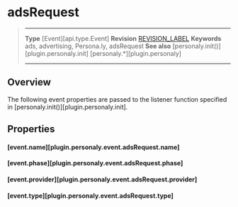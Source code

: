 # adsRequest

> --------------------- ------------------------------------------------------------------------------------------
> __Type__              [Event][api.type.Event]
> __Revision__          [REVISION_LABEL](REVISION_URL)
> __Keywords__          ads, advertising, Persona.ly, adsRequest
> __See also__			[personaly.init()][plugin.personaly.init]
>						[personaly.*][plugin.personaly]
> --------------------- ------------------------------------------------------------------------------------------

## Overview

The following event properties are passed to the listener function specified in [personaly.init()][plugin.personaly.init].


## Properties

#### [event.name][plugin.personaly.event.adsRequest.name]

#### [event.phase][plugin.personaly.event.adsRequest.phase]

#### [event.provider][plugin.personaly.event.adsRequest.provider]

#### [event.type][plugin.personaly.event.adsRequest.type]
